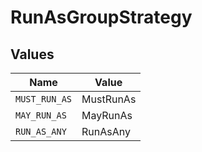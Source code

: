 # RunAsGroupStrategy


## Values

| Name          | Value         |
| ------------- | ------------- |
| `MUST_RUN_AS` | MustRunAs     |
| `MAY_RUN_AS`  | MayRunAs      |
| `RUN_AS_ANY`  | RunAsAny      |